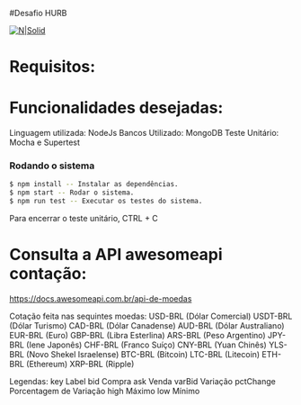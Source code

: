 #Desafio HURB

[![N|Solid](https://is3-ssl.mzstatic.com/image/thumb/Purple113/v4/75/21/da/7521da8c-5c2c-e8be-b6f7-88ca6b74b723/AppIcon-0-1x_U007emarketing-0-0-GLES2_U002c0-512MB-sRGB-0-0-0-85-220-0-0-0-10.png/230x0w.jpg)](https://nodesource.com/products/nsolid)

# Requisitos:


# Funcionalidades desejadas: 

Linguagem utilizada: NodeJs
Bancos Utilizado: MongoDB
Teste Unitário: Mocha e Supertest
  
### Rodando o sistema

```sh
$ npm install -- Instalar as dependências.
$ npm start -- Rodar o sistema.
$ npm run test -- Executar os testes do sistema.
```
Para encerrar o teste unitário, CTRL + C

# Consulta a API awesomeapi contação: 
https://docs.awesomeapi.com.br/api-de-moedas

Cotação feita nas sequintes moedas:
USD-BRL (Dólar Comercial)
USDT-BRL (Dólar Turismo)
CAD-BRL (Dólar Canadense)
AUD-BRL (Dólar Australiano)
EUR-BRL (Euro)
GBP-BRL (Libra Esterlina)
ARS-BRL (Peso Argentino)
JPY-BRL (Iene Japonês)
CHF-BRL (Franco Suíço)
CNY-BRL (Yuan Chinês)
YLS-BRL (Novo Shekel Israelense)
BTC-BRL (Bitcoin)
LTC-BRL (Litecoin)
ETH-BRL (Ethereum)
XRP-BRL (Ripple)

Legendas:
key         Label
bid         Compra
ask         Venda
varBid      Variação
pctChange   Porcentagem de Variação
high        Máximo
low         Mínimo